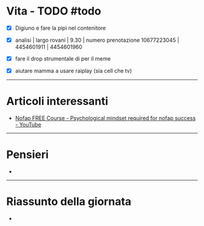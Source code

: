 # Vita - TODO #todo 
- [x] Digiuno e fare la pipì nel contenitore
- [x] analisi | largo rovani | 9.30 | numero prenotazione 10677223045 | 4454601911 | 4454601960
- [x] fare il drop strumentale di per il meme
- [x] aiutare mamma a usare raiplay (sia cell che tv)


---

# Articoli interessanti
- [Nofap FREE Course - Psychological mindset required for nofap success - YouTube](https://www.youtube.com/watch?v=nxFDFvU7PbU)


---

# Pensieri
- 

---

# Riassunto della giornata
- 